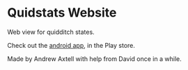 # Quidstats Website

Web view for quidditch states. 

Check out the [android app](https://play.google.com/store/apps/details?id=local.quidstats), in the Play store.

Made by Andrew Axtell with help from David once in a while. 